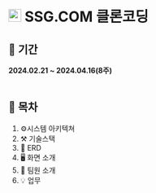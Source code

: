
# <img src="https://i.namu.wiki/i/vEP0eZL6DP7zdQ-25EnjjWSuH9tnDVY56rw5jrWeC_TVcBI3HlPvapaHdrLivhemEI19gzUoK7ofNb0cY6Ac9g.webp" style="margin-top: 20px;" width="25" height="25"> SSG.COM 클론코딩


## 📅 기간

**2024.02.21 ~ 2024.04.16(8주)**
<br>
<br>

## 🔎 목차
1. ⚙️시스템 아키텍쳐
2. ⚒️ 기술스택 
3. 💾 ERD 
4. 🖥️ 화면 소개
5. 👥 팀원 소개
6. 💡 업무
